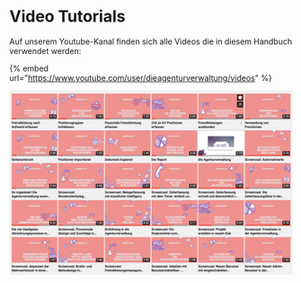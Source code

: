# Video Tutorials

Auf unserem Youtube-Kanal finden sich alle Videos die in diesem Handbuch verwendet werden:

{% embed url="https://www.youtube.com/user/dieagenturverwaltung/videos" %}

![](.gitbook/assets/all-videos.png)

